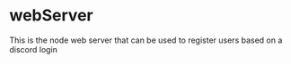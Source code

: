 # webServer

This is the node web server that can be used to register users based on a discord login
